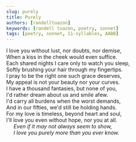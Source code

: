 ```yaml
---
slug: purely
title: Purely
authors: [randelltuazon]
keywords: [randell tuazon, poetry, sonnet]
tags: [poetry, sonnet, 11-syllables, AABB]
---
```


I love you without lust, nor doubts, nor demise,<br/>
When a kiss in the cheek would even suffice.<br/>
Each shared nights I care only to watch you sleep,<br/>
Softly brushing your hair through my fingertips.<br/>
I pray to be the right one such grace deserves,<br/>
My appeal is not your beauty nor your curves.<br/>
I have a thousand fantasies, but none of you,<br/>
I'd rather dream about us and smile afew.<br/>
I'd carry all burdens when the worst demands,<br/>
And in our fifties, we'd still be holding hands.<br/>
For my love is timeless, beyond heart and soul,<br/>
I'll love you even without hope, nor you at all.<br/>
&nbsp;&nbsp;&nbsp;&nbsp; *Even if it may not always seem to show,*<br/>
&nbsp;&nbsp;&nbsp;&nbsp; *I love you purely more than you ever know.*<br/>
